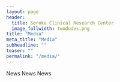 ```yaml
---
layout: page
header:
  title: Soroka Clinical Research Center
  image_fullwidth: twodudes.png
title: "Media"
meta_title: "Media"
subheadline: ""
teaser: ""
permalink: "/media/"
---
```

News News News
